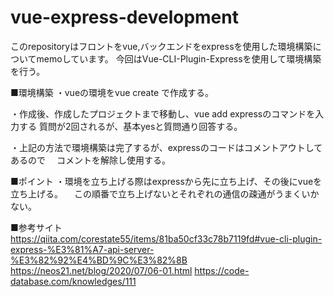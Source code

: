 # vue-express-development
このrepositoryはフロントをvue,バックエンドをexpressを使用した環境構築についてmemoしています。
今回はVue-CLI-Plugin-Expressを使用して環境構築を行う。

■環境構築
・vueの環境をvue create で作成する。

・作成後、作成したプロジェクトまで移動し、vue add expressのコマンドを入力する
 質問が2回されるが、基本yesと質問通り回答する。

・上記の方法で環境構築は完了するが、expressのコードはコメントアウトしてあるので
　コメントを解除し使用する。

■ポイント
・環境を立ち上げる際はexpressから先に立ち上げ、その後にvueを立ち上げる。
　この順番で立ち上げないとそれぞれの通信の疎通がうまくいかない。

■参考サイト
https://qiita.com/corestate55/items/81ba50cf33c78b7119fd#vue-cli-plugin-express-%E3%81%A7-api-server-%E3%82%92%E4%BD%9C%E3%82%8B
https://neos21.net/blog/2020/07/06-01.html
https://code-database.com/knowledges/111
